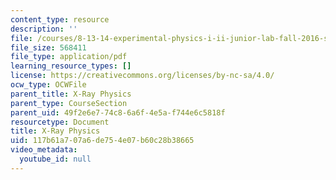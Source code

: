 ```yaml
---
content_type: resource
description: ''
file: /courses/8-13-14-experimental-physics-i-ii-junior-lab-fall-2016-spring-2017/117b61a707a6de754e07b60c28b38665_MIT8_13-14F16-S17exp31.pdf
file_size: 568411
file_type: application/pdf
learning_resource_types: []
license: https://creativecommons.org/licenses/by-nc-sa/4.0/
ocw_type: OCWFile
parent_title: X-Ray Physics
parent_type: CourseSection
parent_uid: 49f2e6e7-74c8-6a6f-4e5a-f744e6c5818f
resourcetype: Document
title: X-Ray Physics
uid: 117b61a7-07a6-de75-4e07-b60c28b38665
video_metadata:
  youtube_id: null
---
```


